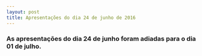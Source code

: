 ```yaml
---
layout: post
title: Apresentações do dia 24 de junho de 2016
---
```


### As apresentações do dia 24 de junho foram adiadas para o dia 01 de julho.
